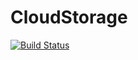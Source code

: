 # CloudStorage
[![Build Status](https://travis-ci.com/iuanshuai/CloudStorage.svg?branch=master)](https://travis-ci.com/iuanshuai/CloudStorage)
